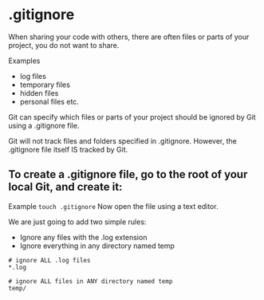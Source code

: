 # .gitignore

When sharing your code with others, there are often files or parts of your project, you do not want to share.

Examples

* log files
* temporary files
* hidden files
* personal files etc.

Git can specify which files or parts of your project should be ignored by Git using a .gitignore file.

Git will not track files and folders specified in .gitignore. However, the .gitignore file itself IS tracked by Git.

## To create a .gitignore file, go to the root of your local Git, and create it:

Example
```touch .gitignore```
Now open the file using a text editor.

We are just going to add two simple rules:

* Ignore any files with the .log extension
* Ignore everything in any directory named temp

```
# ignore ALL .log files
*.log

# ignore ALL files in ANY directory named temp
temp/
```
